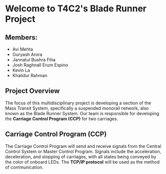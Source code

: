 # Welcome to T4C2's Blade Runner Project

## Members:
- Avi Mehta
- Guryash Arora
- Jannatul Bushra Fiha
- Josh Raghnall Erum Espino
- Kevin La
- Khalidur Rahman

## Project Overview
The focus of this multidisciplinary project is developing a section of the Mass Transit System, specifically a suspended monorail network, also known as the Blade Runner System. Our team is responsible for developing the **Carriage Control Program (CCP)** for two carriages.

## Carriage Control Program (CCP)
The Carriage Control Program will send and receive signals from the Central Control System or Master Control Program. Signals include the acceleration, deceleration, and stopping of carriages, with all states being conveyed by the color of onboard LEDs. The **TCP/IP protocol** will be used as the method of communication.
